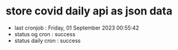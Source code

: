 # store covid daily api as json data

- last cronjob : Friday, 01 September 2023 00:55:42
- status og cron : success
- status daily cron : success
      
      